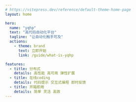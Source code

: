 ```yaml
---
# https://vitepress.dev/reference/default-theme-home-page
layout: home

hero:
  name: "yqhp"
  text: "高代码自动化平台"
  tagline: "让自动化触手可及"
  actions:
    - theme: brand
      text: 立即开始
      link: /guide/what-is-yqhp

features:
  - title: 分布式
    details: 高性能 高可用 弹性扩展
  - title: 在线coding
    details: 代码提示 交互式编程 即时反馈
  - title: 开箱即用
    details: 简单 灵活 高效
---
```

